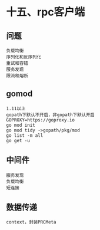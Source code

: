 # 十五、rpc客户端
## 问题
    负载均衡
    序列化和反序列化
    重试和容错
    服务发现
    限流和熔断
    
## gomod
    1.11以上
    gopath下默认不开启，非gopath下默认开启
    GOPROXY=https://goproxy.io
    go mod init
    go mod tidy ->gopath/pkg/mod
    go list -m all
    go get -u 

## 中间件
    服务发现
    负载均衡
    短连接
    
## 数据传递
    context，封装PRCMeta